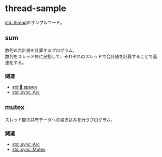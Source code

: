 # thread-sample

[std::thread](https://doc.rust-lang.org/stable/std/thread/)のサンプルコード。

## sum

数列の合計値を計算するプログラム。  
数列をスレッド毎に分割して、それぞれのスレッドで合計値を計算することで高速化する。  

### 関連

- [std::thread::spawn](https://doc.rust-lang.org/stable/std/thread/fn.spawn.html)
- [std::sync::Arc](https://doc.rust-lang.org/std/sync/struct.Arc.html)

## mutex

スレッド間の共有データへの書き込みを行うプログラム。  

### 関連

- [std::sync::Arc](https://doc.rust-lang.org/std/sync/struct.Arc.html)
- [std::sync::Mutex](https://doc.rust-lang.org/std/sync/struct.Mutex.html)
